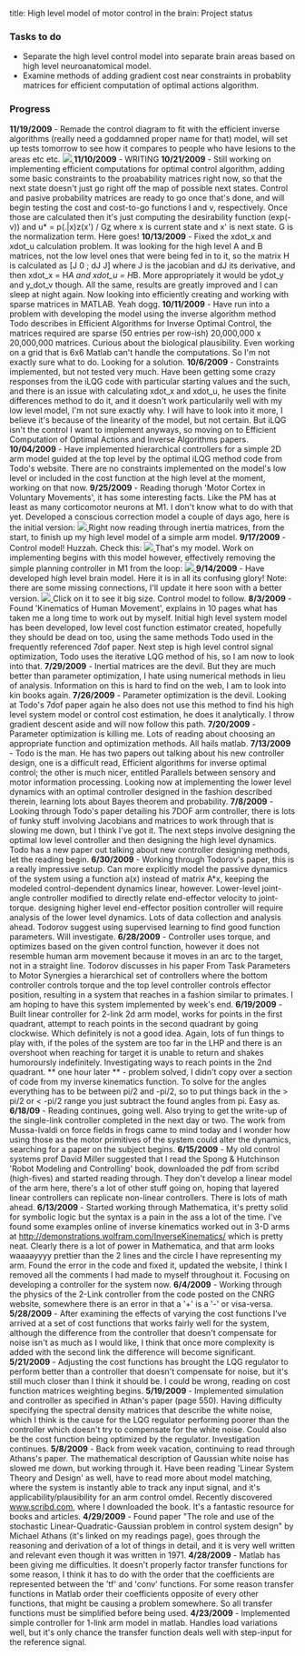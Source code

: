 title: High level model of motor control in the brain: Project status

### Tasks to do

  * Separate the high level control model into separate brain areas based on high level neuroanatomical model.
  * Examine methods of adding gradient cost near constraints in probablity matrices for efficient computation of optimal actions algorithm.

###  Progress

**11/19/2009** - Remade the control diagram to fit with the efficient inverse algorithms (really need a goddamned proper name for that) model, will set up tests tomorrow to see how it compares to people who have lesions to the areas etc etc. [ ![](http://compneuro.uwaterloo.ca/cnrglab/?q=system/files/control+diagram+-+effinv.jpg) ](http://compneuro.uwaterloo.ca/cnrglab/?q=system/files/control+diagram+-+effinv.jpg) **11/10/2009** - WRITING **10/21/2009** - Still working on implementing efficient computations for optimal control algorithm, adding some basic constraints to the proabability matrices right now, so that the next state doesn't just go right off the map of possible next states. Control and pasive probability matrices are ready to go once that's done, and will begin testing the cost and cost-to-go functions l and v, respectively. Once those are calculated then it's just computing the desirability function (exp(-v)) and u* = p(.|x)z(x') / G[z](x) where x is current state and x' is next state. G is the normalization term. Here goes! **10/13/2009** - Fixed the xdot_x and xdot_u calculation problem. It was looking for the high level A and B matrices, not the low level ones that were being fed in to it, so the matrix H is calculated as [J 0 ; dJ J] where J is the jacobian and dJ its derivative, and then xdot_x = H*A and xdot_u = H*B. More appropriately it would be ydot_y and y_dot_v though. All the same, results are greatly improved and I can sleep at night again. Now looking into efficiently creating and working with sparse matrices in MATLAB. Yeah dogg. **10/11/2009** - Have run into a problem with developing the model using the inverse algorithm method Todo describes in Efficient Algorithms for Inverse Optimal Control, the matrices required are sparse (50 entries per row-ish) 20,000,000 x 20,000,000 matrices. Curious about the biological plausibility. Even working on a grid that is 6x6 Matlab can't handle the computations. So I'm not exactly sure what to do. Looking for a solution. **10/6/2009** - Constraints implemented, but not tested very much. Have been getting some crazy responses from the iLQG code with particular starting values and the such, and there is an issue with calculating xdot_x and xdot_u, he uses the finite differences method to do it, and it doesn't work particularily well with my low level model, I'm not sure exactly why. I will have to look into it more, I believe it's because of the linearity of the model, but not certain. But iLQG isn't the control I want to implement anyways, so moving on to Efficient Computation of Optimal Actions and Inverse Algorithms papers. **10/04/2009** - Have implemented hierarchical controllers for a simple 2D arm model guided at the top level by the optimal iLQG method code from Todo's website. There are no constraints implemented on the model's low level or included in the cost function at the high level at the moment, working on that now. **9/25/2009** - Reading thorugh 'Motor Cortex in Voluntary Movements', it has some interesting facts. Like the PM has at least as many corticomotor neurons at M1. I don't know what to do with that yet. Developed a conscious correction model a couple of days ago, here is the initial version: [ ![](http://compneuro.uwaterloo.ca/cnrglab/?q=system/files/conscious+correction.jpg) ](http://compneuro.uwaterloo.ca/cnrglab/?q=system/files/conscious+correction.jpg) Right now reading through inertia matrices, from the start, to finish up my high level model of a simple arm model. **9/17/2009** - Control model! Huzzah. Check this: [ ![](http://compneuro.uwaterloo.ca/cnrglab/?q=system/files/control+diagram.jpg) ](http://compneuro.uwaterloo.ca/cnrglab/?q=system/files/control+diagram.jpg) That's my model. Work on implementing begins with this model however, effectively removing the simple planning controller in M1 from the loop: [ ![](http://compneuro.uwaterloo.ca/cnrglab/?q=system/files/control+diagram+-+simplified.jpg) ](http://compneuro.uwaterloo.ca/cnrglab/?q=system/files/control+diagram+-+simplified.jpg) **9/14/2009** - Have developed high level brain model. Here it is in all its confusing glory! Note: there are some missing connections, I'll update it here soon with a better version. [ ![](http://compneuro.uwaterloo.ca/cnrglab/?q=system/files/Motor+Control+System.jpg) ](http://compneuro.uwaterloo.ca/cnrglab/?q=system/files/Motor+Control+System.jpg) Click on it to see it big size. Control model to follow. **8/3/2009** - Found 'Kinematics of Human Movement', explains in 10 pages what has taken me a long time to work out by myself. Initial high level system model has been developed, low level cost function estimator created, hopefully they should be dead on too, using the same methods Todo used in the frequently referenced 7dof paper. Next step is high level control signal optimization, Todo uses the iterative LQG method of his, so I am now to look into that. **7/29/2009** - Inertial matrices are the devil. But they are much better than parameter optimization, I hate using numerical methods in lieu of analysis. Information on this is hard to find on the web, I am to look into kin books again. **7/26/2009** - Parameter optimization is the devil. Looking at Todo's 7dof paper again he also does not use this method to find his high level system model or control cost estimation, he does it analytically. I throw gradient descent aside and will now follow this path. **7/20/2009** - Parameter optimization is killing me. Lots of reading about choosing an appropriate function and optimization methods. All hails matlab. **7/13/2009** - Todo is the man. He has two papers out talking about his new controller design, one is a difficult read, Efficient algorithms for inverse optimal control; the other is much nicer, entitled Parallels between sensory and motor information processing. Looking now at implementing the lower level dynamics with an optimal controller designed in the fashion described therein, learning lots about Bayes theorem and probability. **7/8/2009** - Looking through Todo's paper detailing his 7DOF arm controller, there is lots of funky stuff involving Jacobians and matrices to work through that is slowing me down, but I think I've got it. The next steps involve designing the optimal low level controller and then designing the high level dynamics. Todo has a new paper out talking about new controller designing methods, let the reading begin. **6/30/2009** - Working through Todorov's paper, this is a really impressive setup. Can more explicitly model the passive dynamics of the system using a function a(x) instead of matrix A*x, keeping the modeled control-dependent dynamics linear, however. Lower-level joint-angle controller modified to directly relate end-effector velocity to joint-torque. designing higher level end-effector position controller will require analysis of the lower level dynamics. Lots of data collection and analysis ahead. Todorov suggest using supervised learning to find good function parameters. Will investigate. **6/28/2009** - Controller uses torque, and optimizes based on the given control function, however it does not resemble human arm movement because it moves in an arc to the target, not in a straight line. Todorov discusses in his paper From Task Parameters to Motor Synergies a hierarchical set of controllers where the bottom controller controls torque and the top level controller controls effector position, resulting in a system that reaches in a fashion similar to primates. I am hoping to have this system implemented by week's end. **6/19/2009** - Built linear controller for 2-link 2d arm model, works for points in the first quadrant, attempt to reach points in the second quadrant by going clockwise. Which definitely is not a good idea. Again, lots of fun things to play with, if the poles of the system are too far in the LHP and there is an overshoot when reaching for target it is unable to return and shakes humoroursly indefinitely. Investigating ways to reach points in the 2nd quadrant. ** one hour later ** - problem solved, I didn't copy over a section of code from my inverse kinematics function. To solve for the angles everything has to be between pi/2 and -pi/2, so to put things back in the > pi/2 or < -pi/2 range you just subtract the found angles from pi. Easy as. **6/18/09** - Reading continues, going well. Also trying to get the write-up of the single-link controller completed in the next day or two. The work from Mussa-Ivaldi on force fields in frogs came to mind today and I wonder how using those as the motor primitives of the system could alter the dynamics, searching for a paper on the subject begins. **6/15/2009** - My old control systems prof David Miller suggested that I read the Spong & Hutchinson 'Robot Modeling and Controlling' book, downloaded the pdf from scribd (high-fives) and started reading through. They don't develop a linear model of the arm here, there's a lot of other stuff going on, hoping that layered linear controllers can replicate non-linear controllers. There is lots of math ahead. **6/13/2009** - Started working through Mathematica, it's pretty solid for symbolic logic but the syntax is a pain in the ass a lot of the time. I've found some examples online of inverse kinematics worked out in 3-D arms at http://demonstrations.wolfram.com/InverseKinematics/ which is pretty neat. Clearly there is a lot of power in Mathematica, and that arm looks waaaayyyy prettier than the 2 lines and the circle I have representing my arm. Found the error in the code and fixed it, updated the website, I think I removed all the comments I had made to myself throughout it. Focusing on developing a controller for the system now. **6/4/2009** - Working through the physics of the 2-Link controller from the code posted on the CNRG website, somewhere there is an error in that a '+' is a '-' or visa-versa. **5/28/2009** - After examining the effects of varying the cost functions I've arrived at a set of cost functions that works fairly well for the system, although the difference from the controller that doesn't compensate for noise isn't as much as I would like, I think that once more complexity is added with the second link the difference will become significant. **5/21/2009** - Adjusting the cost functions has brought the LQG regulator to perform better than a controller that doesn't compensate for noise, but it's still much closer than I think it should be. I could be wrong, reading on cost function matrices weighting begins. **5/19/2009** - Implemented simulation and controller as specified in Athan's paper (page 550). Having difficulty specifying the spectral density matrices that describe the white noise, which I think is the cause for the LQG regulator performing poorer than the controller which doesn't try to compensate for the white noise. Could also be the cost function being optimized by the regulator. Investigation continues. **5/8/2009** - Back from week vacation, continuing to read through Athans's paper. The mathematical description of Gaussian white noise has slowed me down, but working through it. Have been reading 'Linear System Theory and Design' as well, have to read more about model matching, where the system is instantly able to track any input signal, and it's applicability/plausibility for an arm control omdel. Recently discovered www.scribd.com, where I downloaded the book. It's a fantastic resource for books and articles. **4/29/2009** - Found paper "The role and use of the stochastic Linear-Quadratic-Gaussian problem in control system design" by Michael Athans (it's linked on my readings page), goes through the reasoning and derivation of a lot of things in detail, and it is very well written and relevant even though it was written in 1971. **4/28/2009** - Matlab has been giving me difficulties. It doesn't properly factor transfer functions for some reason, I think it has to do with the order that the coefficients are represented between the 'tf' and 'conv' functions. For some reason transfer functions in Matlab order their coefficients opposite of every other functions, that might be causing a problem somewhere. So all transfer functions must be simplified before being used. **4/23/2009** - Implemented simple controller for 1-link arm model in matlab. Handles load variations well, but it's only chance the transfer function deals well with step-input for the reference signal.
